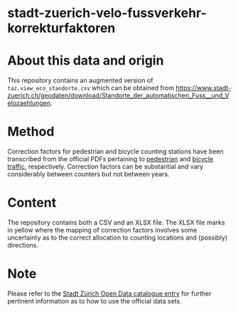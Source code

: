 # stadt-zuerich-velo-fussverkehr-korrekturfaktoren

# About this data and origin 
This repository contains an augmented version of `taz.view_eco_standorte.csv` which can be obtained from https://www.stadt-zuerich.ch/geodaten/download/Standorte_der_automatischen_Fuss__und_Velozaehlungen.

# Method
Correction factors for pedestrian and bicycle counting stations have been transcribed from the official PDFs pertaining to [pedestrian](https://data.stadt-zuerich.ch/dataset/83ca481f-275c-417b-9598-3902c481e400/resource/de6c2881-f53d-42bb-8171-60c6b57cde86/download/2017_11_29_korrekturfaktoren_fzs_ogd_fussverkehr.pdf) and [bicycle traffic](https://data.stadt-zuerich.ch/dataset/83ca481f-275c-417b-9598-3902c481e400/resource/f5d31b06-98df-44da-90cb-daf570ba84b1/download/2018_02_19_korrekturfaktoren_vzs_ogd_veloverkehr.pdf), respectively. Correction factors can be substantial and vary considerably between counters but not between years.

# Content

The repository contains both a CSV and an XLSX file. The XLSX file marks in yellow where the mapping of correction factors involves some uncertainty as to the correct allocation to counting locations and (possibly) directions.

# Note

Please refer to the [Stadt Zürich Open Data catalogue entry](https://data.stadt-zuerich.ch/dataset/ted_taz_verkehrszaehlungen_werte_fussgaenger_velo) for further pertinent information as to how to use the official data sets.

